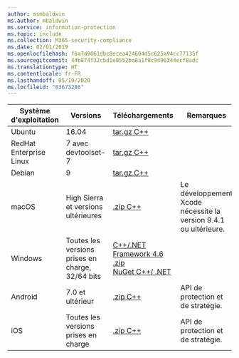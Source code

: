 ```yaml
---
author: msmbaldwin
ms.author: mbaldwin
ms.service: information-protection
ms.topic: include
ms.collection: M365-security-compliance
ms.date: 02/01/2019
ms.openlocfilehash: f6a7d9061dbc8ecea424604d5c625a94cc77135f
ms.sourcegitcommit: 44b874f32cbd1e0552ba8a1f8c9496344ecf8adc
ms.translationtype: HT
ms.contentlocale: fr-FR
ms.lasthandoff: 05/19/2020
ms.locfileid: "83673286"
---
```

| Système d'exploitation        | Versions                          | Téléchargements                                                                                                                            | Remarques                                        |
| ----------------------- | --------------------------------- | ------------------------------------------------------------------------------------------------------------------------------------ | -------------------------------------------- |
| Ubuntu                  | 16.04                             | [tar.gz C++](https://aka.ms/mipsdkbinaries)                                                                                          |                                              |
| RedHat Enterprise Linux | 7 avec devtoolset-7               | [tar.gz C++](https://aka.ms/mipsdkbinaries)                                                                                          |                                              |
| Debian                  | 9                                 | [tar.gz C++](https://aka.ms/mipsdkbinaries)                                                                                          |                                              |
| macOS                   | High Sierra et versions ultérieures             | [.zip C++](https://aka.ms/mipsdkbinaries)                                                                                            | Le développement Xcode nécessite la version 9.4.1 ou ultérieure. |
| Windows                 | Toutes les versions prises en charge, 32/64 bits | [C++/.NET Framework 4.6 .zip](https://aka.ms/mipsdkbinaries)<br>[NuGet C++/ .NET](https://www.nuget.org/packages?q=Microsoft.InformationProtection) |                                              |
| Android                 | 7.0 et ultérieur                     | [.zip C++](https://aka.ms/mipsdkbinaries)                                                                                            | API de protection et de stratégie.             |
| iOS                     | Toutes les versions prises en charge            | [.zip C++](https://aka.ms/mipsdkbinaries)                                                                                            | API de protection et de stratégie.                        |

